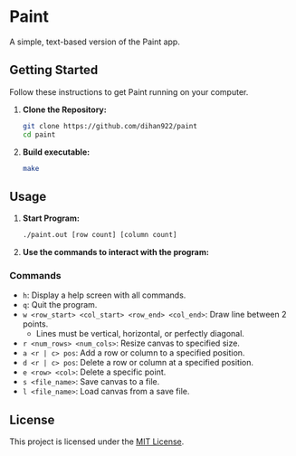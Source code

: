 
# Paint

A simple, text-based version of the Paint app.

## Getting Started

Follow these instructions to get Paint running on your computer.

1. **Clone the Repository:**
    ```bash
    git clone https://github.com/dihan922/paint
    cd paint
    ```

2. **Build executable:**
    ```bash
    make
    ```

## Usage

1. **Start Program:**
    ```bash
    ./paint.out [row count] [column count]
    ```

2. **Use the commands to interact with the program:**

### Commands
- `h`: Display a help screen with all commands.
- `q`: Quit the program.
- `w <row_start> <col_start> <row_end> <col_end>`: Draw line between 2 points.
    - Lines must be vertical, horizontal, or perfectly diagonal.
- `r <num_rows> <num_cols>`: Resize canvas to specified size.
- `a <r | c> pos`: Add a row or column to a specified position.
- `d <r | c> pos`: Delete a row or column at a specified position.
- `e <row> <col>`: Delete a specific point.
- `s <file_name>`: Save canvas to a file.
- `l <file_name>`: Load canvas from a save file.

## License

This project is licensed under the [MIT License](https://opensource.org/license/mit).
